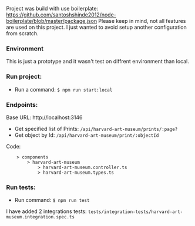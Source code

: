 Project was build with use boilerplate: https://github.com/santoshshinde2012/node-boilerplate/blob/master/package.json
Please keep in mind, not all features are used on this project. I just wanted to avoid setup another configuration from scratch.

### Environment
This is just a prototype and it wasn't test on diffrent environment than local.

### Run project: 
- Run a command: `$ npm run start:local`

### Endpoints:
Base URL: http://localhost:3146

- Get specified list of Prints: `/api/harvard-art-museum/prints/:page?`
- Get object by Id:             `/api/harvard-art-museum/print/:objectId`

Code: 
```
    > components
        > harvard-art-museum
            > harvard-art-museum.controller.ts
            > harvard-art-museum.types.ts
```

### Run tests:
- Run command: `$ npm run test`

I have added 2 integrations tests:
`tests/integration-tests/harvard-art-museum.integration.spec.ts`